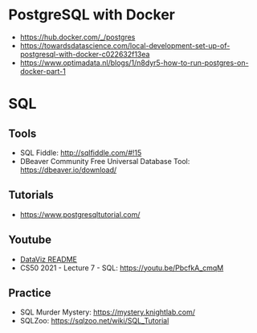 # PostgreSQL with Docker
* https://hub.docker.com/_/postgres
* https://towardsdatascience.com/local-development-set-up-of-postgresql-with-docker-c022632f13ea
* https://www.optimadata.nl/blogs/1/n8dyr5-how-to-run-postgres-on-docker-part-1

# SQL

## Tools
* SQL Fiddle: http://sqlfiddle.com/#!15
* DBeaver Community Free Universal Database Tool: https://dbeaver.io/download/

## Tutorials
* https://www.postgresqltutorial.com/

## Youtube
* [DataViz README](https://github.com/AliOko/alioko.github.io/tree/master/testedbyalioko/DataViz#sql)
* CS50 2021 - Lecture 7 - SQL: https://youtu.be/PbcfkA_cmqM

## Practice
* SQL Murder Mystery: https://mystery.knightlab.com/
* SQLZoo: https://sqlzoo.net/wiki/SQL_Tutorial
